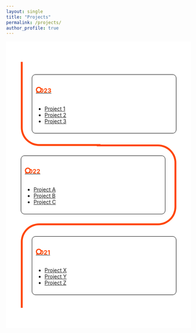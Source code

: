 ```yaml
---
layout: single
title: "Projects"
permalink: /projects/
author_profile: true
---
```


<div class="page__content" style="background-color: white; margin: 0 auto; max-width: 800px; padding: 20px;">

  <style>
    /* Custom timeline styles */
    .timeline {
      margin: 20px auto;
      padding: 20px;
    }

    .card {
      position: relative;
      max-width: 400px;
    }

    .card:nth-child(odd) {
      padding: 30px 0 30px 30px;
    }

    .card:nth-child(even) {
      padding: 30px 30px 30px 0;
    }

    .card::before {
      content: "";
      position: absolute;
      width: 50%;
      border: solid orangered;
    }

    .card:nth-child(odd)::before {
      left: 0px;
      top: -4.5px;
      bottom: -4.5px;
      border-width: 5px 0 5px 5px;
      border-radius: 50px 0 0 50px;
    }

    .card:nth-child(even)::before {
      right: 0;
      top: 0;
      bottom: 0;
      border-width: 5px 5px 5px 0;
      border-radius: 0 50px 50px 0;
    }

    .card:first-child::before {
      border-top: 0;
      border-top-left-radius: 0;
    }

    .card:last-child:nth-child(odd)::before {
      border-bottom: 0;
      border-bottom-left-radius: 0;
    }

    .card:last-child:nth-child(even)::before {
      border-bottom: 0;
      border-bottom-right-radius: 0;
    }

    .info {
      display: flex;
      flex-direction: column;
      background: white;
      color: black;
      border-radius: 10px;
      padding: 10px;
      border: 1px solid black;
    }

    .title {
      color: orangered;
      position: relative;
      cursor: pointer; /* Add cursor pointer */
    }

    .title::before {
      content: "";
      position: absolute;
      width: 10px;
      height: 10px;
      background: white;
      border-radius: 999px;
      border: 3px solid orangered;
    }

    .card:nth-child(even) > .info > .title {
      text-align: right;
    }

    .card:nth-child(odd) > .info > .title::before {
      left: -45px;
    }

    .card:nth-child(even) > .info > .title::before {
      right: -45px;
    }
    
    /* Adjust the font size for the prompts */
    .info p {
      font-size: 16px;
    }
  </style>

  <div class="timeline">
    <div class="outer">
      <div class="card">
        <div class="info">
          <a href="/projects/project1.md"> <!-- Link to project1.md -->
            <h3 class="title">2023</h3>
          </a>
          <ul>
            <li><a href="/projects/project1.md">Project 1</a></li>
            <li><a href="/projects/project2.md">Project 2</a></li>
            <li><a href="/projects/project3.md">Project 3</a></li>
          </ul>
        </div>
      </div>
      <div class="card">
        <div class="info">
          <a href="/projects/projectA.md"> <!-- Link to projectA.md -->
            <h3 class="title">2022</h3>
          </a>
          <ul>
            <li><a href="/projects/projectA.md">Project A</a></li>
            <li><a href="/projects/projectB.md">Project B</a></li>
            <li><a href="/projects/projectC.md">Project C</a></li>
          </ul>
        </div>
      </div>
      <div class="card">
        <div class="info">
          <a href="/projects/projectX.md"> <!-- Link to projectX.md -->
            <h3 class="title">2021</h3>
          </a>
          <ul>
            <li><a href="/projects/projectX.md">Project X</a></li>
            <li><a href="/projects/projectY.md">Project Y</a></li>
            <li><a href="/projects/projectZ.md">Project Z</a></li>
          </ul>
        </div>
      </div>
    </div>
  </div>
</div>
